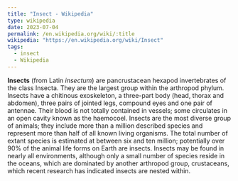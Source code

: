 ```yaml
---
title: "Insect - Wikipedia"
type: wikipedia
date: 2023-07-04
permalink: /en.wikipedia.org/wiki/:title
wikipedia: "https://en.wikipedia.org/wiki/Insect"
tags:
  - insect
  - Wikipedia
---
```

**Insects** (from Latin *insectum*) are pancrustacean hexapod invertebrates of the class Insecta. They are the largest group within the arthropod phylum. Insects have a chitinous exoskeleton, a three-part body (head, thorax and abdomen), three pairs of jointed legs, compound eyes and one pair of antennae. Their blood is not totally contained in vessels; some circulates in an open cavity known as the haemocoel. Insects are the most diverse group of animals; they include more than a million described species and represent more than half of all known living organisms. The total number of extant species is estimated at between six and ten million; potentially over 90% of the animal life forms on Earth are insects. Insects may be found in nearly all environments, although only a small number of species reside in the oceans, which are dominated by another arthropod group, crustaceans, which recent research has indicated insects are nested within.